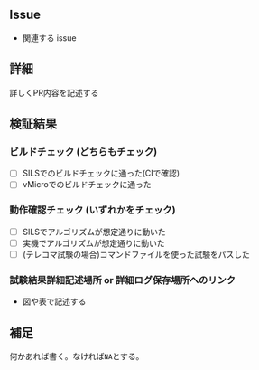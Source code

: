 ## Issue
- 関連する issue

## 詳細
詳しくPR内容を記述する

## 検証結果
### ビルドチェック (どちらもチェック)
- [ ] SILSでのビルドチェックに通った(CIで確認)
- [ ] vMicroでのビルドチェックに通った

### 動作確認チェック (いずれかをチェック)
- [ ] SILSでアルゴリズムが想定通りに動いた
- [ ] 実機でアルゴリズムが想定通りに動いた
- [ ] (テレコマ試験の場合)コマンドファイルを使った試験をパスした

### 試験結果詳細記述場所 or 詳細ログ保存場所へのリンク
- 図や表で記述する

## 補足
何かあれば書く。なければ`NA`とする。

<!--
## 注意
- 必ず`Reviewers` を設定すること
  - AOCSメンテナメンバー
- `Assignees` を自分自身に割り当てること
- `Projects`として`6U AOCS team (private)`を設定する
  - `Status`を`Waiting Review`に設定する
- 必ず`priority` ラベルを付けること
  - high: 試験などの関係ですぐさまレビューしてほしい
  - middle: 通常これ
  - low: ゆっくりで良いもの
- 必ず`update`ラベルをつけること
  - major: 後方互換性なしのI/F変更
  - minor: 後方互換性ありのI/F変更
  - patch: I/F変更なし
- テンプレート記述は残さず、削除したり`NA`と書き換えたりする
-->
